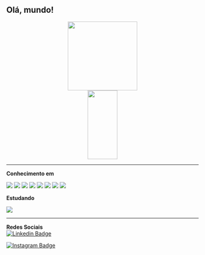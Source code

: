 ## Olá, mundo! 

<div>
<div align = "center">
  <img height="180em" width="60%" src="https://github-readme-stats.vercel.app/api?username=ldcss&theme=dark&show_icons=true">
  <img height="180em" width="39.5%" src="https://github-readme-stats.vercel.app/api/top-langs/?username=ldcss&layout=compact&theme=dark&langs_count=16">
</div>
  
---
  
**Conhecimento em**   
  
<img src="http://img.shields.io/badge/-Git-F1502F?style=flat&logo=git&logoColor=FFFFFF">
<img src="http://img.shields.io/badge/-Github-000000?style=flat&logo=github&logoColor=FFFFFF">
<img src = "https://img.shields.io/badge/-HTML5-E34F26?style=flat&logo=html5&logoColor=white">
<img src = "https://img.shields.io/badge/-CSS3-1572B6?style=flat&logo=css3&logoColor=white">
<img src="https://img.shields.io/badge/-Python-00ff00?style=flat&logo=python&logoColor=000000">
<img src="https://img.shields.io/badge/-JavaScript-eed718?style=flat&logo=javascript&logoColor=ffffff">
<img src="https://img.shields.io/badge/-C%20&%20C++-659ad2?style=flat&logo=c%2B%2B&logoColor=ffffff">
<img src="https://img.shields.io/badge/-Assembly-6e5345?style=flat&logo=asm&logoColor=#6e5345">
  
**Estudando** <br>
  
<img src="https://img.shields.io/badge/-Node.js-000000?style=flat&logo=nodedotjs&logoColor=00c8ff">

---
  
**Redes Sociais** <br>
[![Linkedin Badge](https://img.shields.io/badge/-Lucas-blue?style=flat&logo=linkedin&logoColor=white&link=https://instagram.com/jlim_slam/)](https://www.linkedin.com/in/lucas-dcs/)

[![Instagram Badge](https://img.shields.io/badge/-@luc4sdnl-purple?style=flat&logo=instagram&logoColor=white&link=https://instagram.com/jlim_slam/)](https://www.instagram.com/luc4sdnl/?hl=pt)
